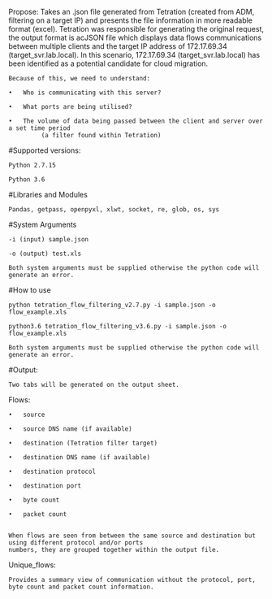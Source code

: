 Propose: Takes an .json file generated from Tetration (created from ADM, filtering on a target IP) and presents the file information in more readable format (excel). Tetration was responsible for generating the original request, the output format is acJSON file which displays data flows communications between multiple clients and the target IP address of 172.17.69.34 (target_svr.lab.local). In this scenario, 172.17.69.34 (target_svr.lab.local) has been identified as a potential candidate for cloud migration. 

    Because of this, we need to understand:

    •	Who is communicating with this server?

    •	What ports are being utilised?

    •	The volume of data being passed between the client and server over a set time period 
             (a filter found within Tetration)



#Supported versions:

    Python 2.7.15

    Python 3.6


#Libraries and Modules

    Pandas, getpass, openpyxl, xlwt, socket, re, glob, os, sys


#System Arguments

    -i (input) sample.json
    
    -o (output) test.xls
    
    Both system arguments must be supplied otherwise the python code will generate an error.


#How to use

    python tetration_flow_filtering_v2.7.py -i sample.json -o flow_example.xls

    python3.6 tetration_flow_filtering_v3.6.py -i sample.json -o flow_example.xls

    Both system arguments must be supplied otherwise the python code will generate an error. 


#Output:

    Two tabs will be generated on the output sheet. 

  Flows: 

    •	source

    •	source DNS name (if available)  

    •	destination (Tetration filter target)

    •	destination DNS name (if available)

    •	destination protocol 

    •	destination port

    •	byte count

    •	packet count


    When flows are seen from between the same source and destination but using different protocol and/or ports 
    numbers, they are grouped together within the output file. 

   Unique_flows:

    Provides a summary view of communication without the protocol, port, byte count and packet count information. 
